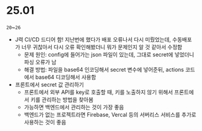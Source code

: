 # 25.01

`20`~`26`
- J력 CI/CD 드디어 함! 지난번에 했다가 배포 오류나서 다시 미뤘었는데, 수동배포가 너무 귀찮아서 다시 오류 확인해봤더니 뭐가 문제인지 알 것 같아서 수정함
    - 문제 원인: config에 들어가는 json 파일이 있는데, 그대로 secret에 넣었더니 파싱 오류가 남
    - 해결 방법: 파일을 base64 인코딩해서 secret 변수에 넣어준뒤, actions 코드에서 base64 디코딩해서 사용함
- 프론트에서 secret 값 관리하기
    - 프론트에서 외부 API를 key로 호출할 때, 키를 노출하지 않기 위해서 프론트에서 키를 관리하는 방법을 찾아봄
    - 가능하면 백엔드에서 관리하는 것이 가장 좋음
    - 백엔드가 없는 프로젝트라면 Firebase, Vercal 등의 서버리스 서비스를 추가로 사용하는 것이 좋음
    